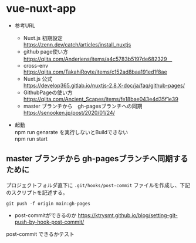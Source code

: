 # vue-nuxt-app

* 参考URL　　
  * Nuxt.js 初期設定  
    https://zenn.dev/catch/articles/install_nuxtjs
  * github page使い方  
    https://qiita.com/Anderiens/items/a4c5783b5197de682329　  
  * cross-env  
    https://qiita.com/TakahiRoyte/items/c152ad8baa191ed1f8ae
  * Nuxt.js 公式  
    https://develop365.gitlab.io/nuxtjs-2.8.X-doc/ja/faq/github-pages/
  * GithubPageの使い方  
    https://qiita.com/Ancient_Scapes/items/fe18bae043e4d35f1e39
  * master ブランチから　gh-pagesブランチへの同期　　
    https://senooken.jp/post/2020/01/24/

* 起動  
 npm run genarate を実行しないとBuildできない  
 npm run start 


## master ブランチから gh-pagesブランチへ同期するために 
プロジェクトフォルダ直下に ```.git/hooks/post-commit``` ファイルを作成し、下記のスクリプトを記述する。
```
git push -f origin main:gh-pages
```

* post-commitができるのか
 https://ktrysmt.github.io/blog/setting-git-push-by-hook-post-commit/

post-commit できるかテスト
